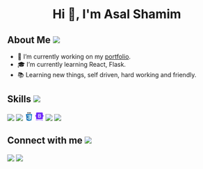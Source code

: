 <h1 align="center">Hi 🙋, I'm Asal Shamim  </h1>

<h2> About Me <img src = "https://media0.giphy.com/media/KDDpcKigbfFpnejZs6/giphy.gif?cid=ecf05e47oy6f4zjs8g1qoiystc56cu7r9tb8a1fe76e05oty&rid=giphy.gif" width = 100px></h2>


- 🔭 I’m currently working on my <a href="#" target="_blank">portfolio</a>. 
- 🎓 I’m currently learning React, Flask.
- 📚  Learning new things, self driven, hard working and friendly.

<h2> Skills <img src = "https://media2.giphy.com/media/QssGEmpkyEOhBCb7e1/giphy.gif?cid=ecf05e47a0n3gi1bfqntqmob8g9aid1oyj2wr3ds3mg700bl&rid=giphy.gif" width = "32px"> </h2>
<p align="left"> 
 
 
 <code><img height="20" src="https://img.icons8.com/color/72/figma.png"></code>
  <code><img height="20" src="https://img.icons8.com/color/72/html-5--v1.png"></code>
   <code><img height="20" src="https://raw.githubusercontent.com/devicons/devicon/master/icons/css3/css3-original-wordmark.svg"></code>
    <code><img height="20" src="https://raw.githubusercontent.com/devicons/devicon/master/icons/bootstrap/bootstrap-plain-wordmark.svg"></code>
      <code><img height="20" src="https://img.icons8.com/color/72/python.png"></code>
        <code><img height="20" src="https://img.icons8.com/color/72/javascript.png"></code>
  

    
    
    
 
    
 
  
 
 <h2> Connect with me <img src='https://raw.githubusercontent.com/ShahriarShafin/ShahriarShafin/main/Assets/handshake.gif' width="100px"> </h2>
 <a href = 'https://www.linkedin.com/in/asal-shamim-6a19891b6/'> <img width = '32px' align= 'center' src="https://img.icons8.com/ios-filled/72/linkedin.png"/></a> 
 <a href = 'https://github.com/asalshamim'> <img width = '32px' align= 'center' src="https://img.icons8.com/dusk/2x/github.png"/></a> 


